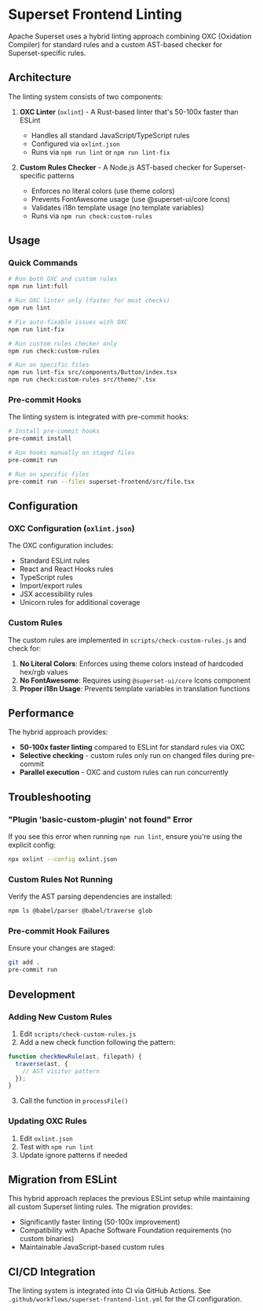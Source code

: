 <!--
Licensed to the Apache Software Foundation (ASF) under one
or more contributor license agreements.  See the NOTICE file
distributed with this work for additional information
regarding copyright ownership.  The ASF licenses this file
to you under the Apache License, Version 2.0 (the
"License"); you may not use this file except in compliance
with the License.  You may obtain a copy of the License at

  http://www.apache.org/licenses/LICENSE-2.0

Unless required by applicable law or agreed to in writing,
software distributed under the License is distributed on an
"AS IS" BASIS, WITHOUT WARRANTIES OR CONDITIONS OF ANY
KIND, either express or implied.  See the License for the
specific language governing permissions and limitations
under the License.
-->

# Superset Frontend Linting

Apache Superset uses a hybrid linting approach combining OXC (Oxidation Compiler) for standard rules and a custom AST-based checker for Superset-specific rules.

## Architecture

The linting system consists of two components:

1. **OXC Linter** (`oxlint`) - A Rust-based linter that's 50-100x faster than ESLint
   - Handles all standard JavaScript/TypeScript rules
   - Configured via `oxlint.json`
   - Runs via `npm run lint` or `npm run lint-fix`

2. **Custom Rules Checker** - A Node.js AST-based checker for Superset-specific patterns
   - Enforces no literal colors (use theme colors)
   - Prevents FontAwesome usage (use @superset-ui/core Icons)
   - Validates i18n template usage (no template variables)
   - Runs via `npm run check:custom-rules`

## Usage

### Quick Commands

```bash
# Run both OXC and custom rules
npm run lint:full

# Run OXC linter only (faster for most checks)
npm run lint

# Fix auto-fixable issues with OXC
npm run lint-fix

# Run custom rules checker only
npm run check:custom-rules

# Run on specific files
npm run lint-fix src/components/Button/index.tsx
npm run check:custom-rules src/theme/*.tsx
```

### Pre-commit Hooks

The linting system is integrated with pre-commit hooks:

```bash
# Install pre-commit hooks
pre-commit install

# Run hooks manually on staged files
pre-commit run

# Run on specific files
pre-commit run --files superset-frontend/src/file.tsx
```

## Configuration

### OXC Configuration (`oxlint.json`)

The OXC configuration includes:
- Standard ESLint rules
- React and React Hooks rules
- TypeScript rules
- Import/export rules
- JSX accessibility rules
- Unicorn rules for additional coverage

### Custom Rules

The custom rules are implemented in `scripts/check-custom-rules.js` and check for:

1. **No Literal Colors**: Enforces using theme colors instead of hardcoded hex/rgb values
2. **No FontAwesome**: Requires using `@superset-ui/core` Icons component
3. **Proper i18n Usage**: Prevents template variables in translation functions

## Performance

The hybrid approach provides:
- **50-100x faster linting** compared to ESLint for standard rules via OXC
- **Selective checking** - custom rules only run on changed files during pre-commit
- **Parallel execution** - OXC and custom rules can run concurrently

## Troubleshooting

### "Plugin 'basic-custom-plugin' not found" Error

If you see this error when running `npm run lint`, ensure you're using the explicit config:
```bash
npx oxlint --config oxlint.json
```

### Custom Rules Not Running

Verify the AST parsing dependencies are installed:
```bash
npm ls @babel/parser @babel/traverse glob
```

### Pre-commit Hook Failures

Ensure your changes are staged:
```bash
git add .
pre-commit run
```

## Development

### Adding New Custom Rules

1. Edit `scripts/check-custom-rules.js`
2. Add a new check function following the pattern:
```javascript
function checkNewRule(ast, filepath) {
  traverse(ast, {
    // AST visitor pattern
  });
}
```
3. Call the function in `processFile()`

### Updating OXC Rules

1. Edit `oxlint.json`
2. Test with `npm run lint`
3. Update ignore patterns if needed

## Migration from ESLint

This hybrid approach replaces the previous ESLint setup while maintaining all custom Superset linting rules. The migration provides:
- Significantly faster linting (50-100x improvement)
- Compatibility with Apache Software Foundation requirements (no custom binaries)
- Maintainable JavaScript-based custom rules

## CI/CD Integration

The linting system is integrated into CI via GitHub Actions. See `.github/workflows/superset-frontend-lint.yml` for the CI configuration.
